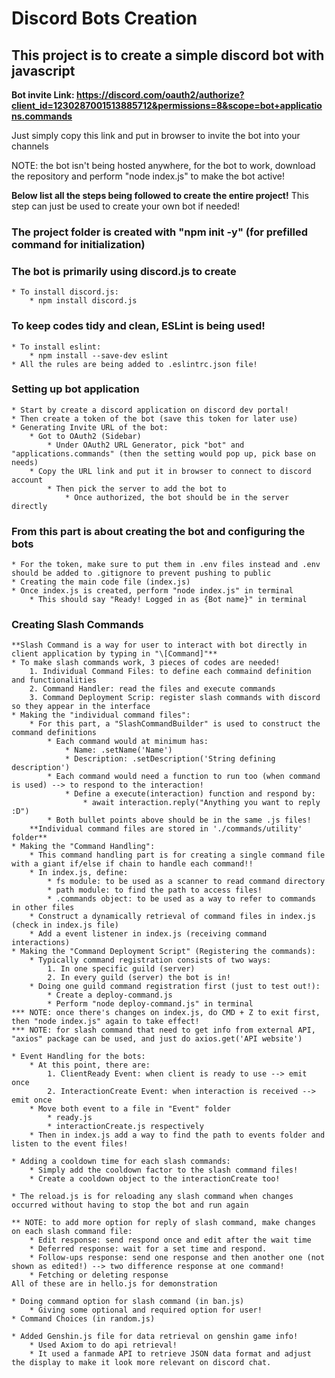 # Discord Bots Creation

## This project is to create a simple discord bot with javascript

**Bot invite Link: https://discord.com/oauth2/authorize?client_id=1230287001513885712&permissions=8&scope=bot+applications.commands**

Just simply copy this link and put in browser to invite the bot into your channels

NOTE: the bot isn't being hosted anywhere, for the bot to work, download the repository and perform "node index.js" to make the bot active!

**Below list all the steps being followed to create the entire project!**
This step can just be used to create your own bot if needed!

### The project folder is created with "npm init -y" (for prefilled command for initialization)

### The bot is primarily using discord.js to create
    * To install discord.js:
        * npm install discord.js

### To keep codes tidy and clean, ESLint is being used!
    * To install eslint:
        * npm install --save-dev eslint
    * All the rules are being added to .eslintrc.json file!

### Setting up bot application
    * Start by create a discord application on discord dev portal!
    * Then create a token of the bot (save this token for later use)
    * Generating Invite URL of the bot:
        * Got to OAuth2 (Sidebar)
            * Under OAuth2 URL Generator, pick "bot" and "applications.commands" (then the setting would pop up, pick base on needs)
        * Copy the URL link and put it in browser to connect to discord account
            * Then pick the server to add the bot to
                * Once authorized, the bot should be in the server directly

### From this part is about creating the bot and configuring the bots
    * For the token, make sure to put them in .env files instead and .env should be added to .gitignore to prevent pushing to public
    * Creating the main code file (index.js)
    * Once index.js is created, perform "node index.js" in terminal
        * This should say "Ready! Logged in as {Bot name}" in terminal

### Creating Slash Commands
    **Slash Command is a way for user to interact with bot directly in client application by typing in "\[Command]"**
    * To make slash commands work, 3 pieces of codes are needed!
        1. Individual Command Files: to define each commaind definition and functionalities
        2. Command Handler: read the files and execute commands
        3. Command Deployment Scrip: register slash commands with discord so they appear in the interface
    * Making the "individual command files":
        * For this part, a "SlashCommandBuilder" is used to construct the command definitions
            * Each command would at minimum has:
                * Name: .setName('Name')
                * Description: .setDescription('String defining description')
            * Each command would need a function to run too (when command is used) --> to respond to the interaction!
                * Define a execute(interaction) function and respond by:
                    * await interaction.reply("Anything you want to reply :D")
            * Both bullet points above should be in the same .js files!
        **Individual command files are stored in './commands/utility' folder**
    * Making the "Command Handling":
        * This command handling part is for creating a single command file with a giant if/else if chain to handle each command!!
        * In index.js, define:
            * fs module: to be used as a scanner to read command directory
            * path module: to find the path to access files!
            * .commands object: to be used as a way to refer to commands in other files
        * Construct a dynamically retrieval of command files in index.js (check in index.js file)
        * Add a event listener in index.js (receiving command interactions)
    * Making the "Command Deployment Script" (Registering the commands):
        * Typically command registration consists of two ways:
            1. In one specific guild (server)
            2. In every guild (server) the bot is in!
        * Doing one guild command registration first (just to test out!):
            * Create a deploy-command.js 
            * Perform "node deploy-command.js" in terminal
    *** NOTE: once there's changes on index.js, do CMD + Z to exit first, then "node index.js" again to take effect!
    *** NOTE: for slash command that need to get info from external API, "axios" package can be used, and just do axios.get('API website')

    * Event Handling for the bots:
        * At this point, there are:
            1. ClientReady Event: when client is ready to use --> emit once
            2. InteractionCreate Event: when interaction is received --> emit once
        * Move both event to a file in "Event" folder
            * ready.js
            * interactionCreate.js respectively
        * Then in index.js add a way to find the path to events folder and listen to the event files!

    * Adding a cooldown time for each slash commands: 
        * Simply add the cooldown factor to the slash command files!
        * Create a cooldown object to the interactionCreate too!

    * The reload.js is for reloading any slash command when changes occurred without having to stop the bot and run again

    ** NOTE: to add more option for reply of slash command, make changes on each slash command file:
        * Edit response: send respond once and edit after the wait time
        * Deferred response: wait for a set time and respond.
        * Follow-ups response: send one response and then another one (not shown as edited!) --> two difference response at one command!
        * Fetching or deleting response
    All of these are in hello.js for demonstration

    * Doing command option for slash command (in ban.js)
        * Giving some optional and required option for user!
    * Command Choices (in random.js)

    * Added Genshin.js file for data retrieval on genshin game info!
        * Used Axiom to do api retrieval!
        * It used a fanmade API to retrieve JSON data format and adjust the display to make it look more relevant on discord chat.
